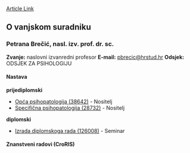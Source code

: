 [Article Link](https://www.fhs.hr/djelatnik/petrana.brecic)

## O vanjskom suradniku
###  Petrana Brečić, nasl. izv. prof. dr. sc. 
**Zvanje:**
naslovni izvanredni profesor 
**E-mail:**
[pbrecic@hrstud.hr](javascript:startMail\('ocrevp@peugfqhu.e'\);)
**Odsjek:**
ODSJEK ZA PSIHOLOGIJU 
#### Nastava
**prijediplomski**
  * [Opća psihopatologija (38642)](https://www.fhs.hr/predmet/opcpsi) - Nositelj
  * [Specifična psihopatologija (28732)](https://www.fhs.hr/predmet/spepsi) - Nositelj


**diplomski**
  * [Izrada diplomskoga rada (126008)](https://www.fhs.hr/predmet/idr_b) - Seminar


#### Znanstveni radovi (CroRIS)
